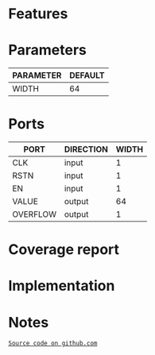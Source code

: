 # Features

# Parameters
| PARAMETER | DEFAULT |
|-|-|
| WIDTH | 64 |

# Ports
| PORT | DIRECTION | WIDTH |
|-|-|-|
| CLK | input | 1 |
| RSTN | input | 1 |
| EN | input | 1 |
| VALUE | output | 64 |
| OVERFLOW | output | 1 |

# Coverage report

# Implementation

# Notes
[`Source code on github.com`](https://github.com/scorbetta/rdnv/tree/main/tatooine/library/syn/COUNTER/rtl)